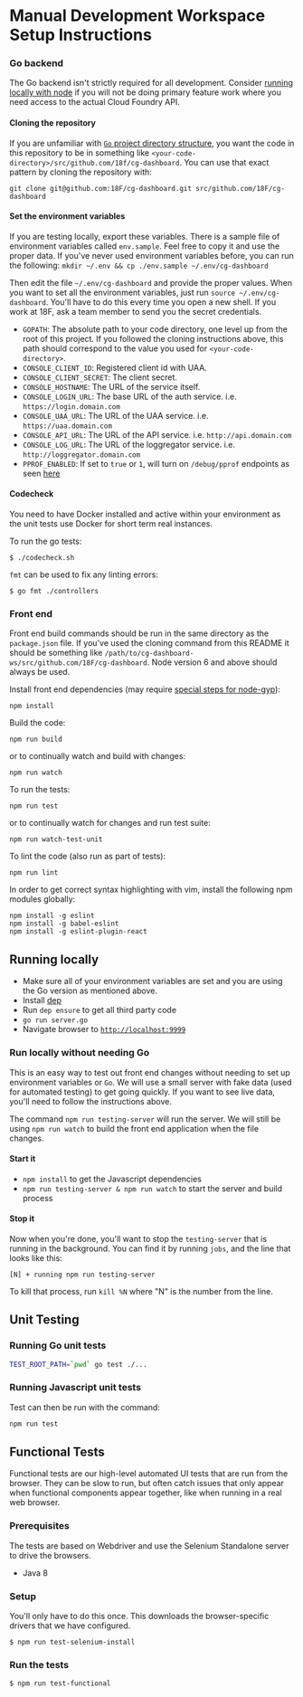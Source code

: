 # Manual Development Workspace Setup Instructions

### Go backend

The Go backend isn't strictly required for all development. Consider [running
locally with node](#run-locally-without-needing-go) if you will not be doing
primary feature work where you need access to the actual Cloud Foundry API.

#### Cloning the repository

If you are unfamiliar with [`Go` project directory
structure](https://golang.org/doc/code.html#Workspaces), you want the code in
this repository to be in something like
`<your-code-directory>/src/github.com/18f/cg-dashboard`. You can use that exact
pattern by cloning the repository with:

```
git clone git@github.com:18F/cg-dashboard.git src/github.com/18F/cg-dashboard
```

#### Set the environment variables

If you are testing locally, export these variables. There is a sample file of
environment variables called `env.sample`. Feel free to copy it and use the
proper data. If you've never used environment variables before, you can run the
following: `mkdir ~/.env && cp ./env.sample ~/.env/cg-dashboard`

Then edit the file `~/.env/cg-dashboard` and provide the proper values. When you
want to set all the environment variables, just run `source ~/.env/cg-dashboard`. You'll have to do this every time you open a new shell. If
you work at 18F, ask a team member to send you the secret credentials.

* `GOPATH`: The absolute path to your code directory, one level up from the root
  of this project. If you followed the cloning instructions above, this path
  should correspond to the value you used for `<your-code-directory>`.
* `CONSOLE_CLIENT_ID`: Registered client id with UAA.
* `CONSOLE_CLIENT_SECRET`: The client secret.
* `CONSOLE_HOSTNAME`: The URL of the service itself.
* `CONSOLE_LOGIN_URL`: The base URL of the auth service. i.e.
  `https://login.domain.com`
* `CONSOLE_UAA_URL`: The URL of the UAA service. i.e. `https://uaa.domain.com`
* `CONSOLE_API_URL`: The URL of the API service. i.e. `http://api.domain.com`
* `CONSOLE_LOG_URL`: The URL of the loggregator service. i.e.
  `http://loggregator.domain.com`
* `PPROF_ENABLED`: <optional> If set to `true` or `1`, will turn on
  `/debug/pprof` endpoints as seen
  [here](https://golang.org/pkg/net/http/pprof/)

#### Codecheck

You need to have Docker installed and active within your environment as the unit
tests use Docker for short term real instances.

To run the go tests:

    $ ./codecheck.sh

`fmt` can be used to fix any linting errors:

    $ go fmt ./controllers

### Front end

Front end build commands should be run in the same directory as the
`package.json` file. If you've used the cloning command from this README it
should be something like
`/path/to/cg-dashboard-ws/src/github.com/18F/cg-dashboard`. Node version 6 and
above should always be used.

Install front end dependencies (may require [special steps for
node-gyp](https://github.com/nodejs/node-gyp#installation)):

```
npm install
```

Build the code:

```
npm run build
```

or to continually watch and build with changes:

```
npm run watch
```

To run the tests:

```
npm run test
```

or to continually watch for changes and run test suite:

```
npm run watch-test-unit
```

To lint the code (also run as part of tests):

```
npm run lint
```

In order to get correct syntax highlighting with vim, install the following npm
modules globally:

```
npm install -g eslint
npm install -g babel-eslint
npm install -g eslint-plugin-react
```

## Running locally

* Make sure all of your environment variables are set and you are using the Go
  version as mentioned above.
* Install [dep](https://github.com/golang/dep)
* Run `dep ensure` to get all third party code
* `go run server.go`
* Navigate browser to [`http://localhost:9999`](http://localhost:9999)

<a name="running_locally_without_needing_go"></a>

### Run locally without needing Go

This is an easy way to test out front end changes without needing to set up
environment variables or `Go`. We will use a small server with fake data (used
for automated testing) to get going quickly. If you want to see live data,
you'll need to follow the instructions above.

The command `npm run testing-server` will run the server. We will still be using
`npm run watch` to build the front end application when the file changes.

#### Start it

* `npm install` to get the Javascript dependencies
* `npm run testing-server & npm run watch` to start the server and build process

#### Stop it

Now when you're done, you'll want to stop the `testing-server` that is running
in the background. You can find it by running `jobs`, and the line that looks
like this:

`[N] + running npm run testing-server`

To kill that process, run `kill %N` where "N" is the number from the line.

## Unit Testing

### Running Go unit tests

```sh
TEST_ROOT_PATH=`pwd` go test ./...
```

### Running Javascript unit tests

Test can then be run with the command:

```sh
npm run test
```

## Functional Tests

Functional tests are our high-level automated UI tests that are run from the
browser. They can be slow to run, but often catch issues that only appear when
functional components appear together, like when running in a real web browser.

### Prerequisites

The tests are based on Webdriver and use the Selenium Standalone server to drive
the browsers.

* Java 8

### Setup

You'll only have to do this once. This downloads the browser-specific drivers
that we have configured.

    $ npm run test-selenium-install

### Run the tests

    $ npm run test-functional
